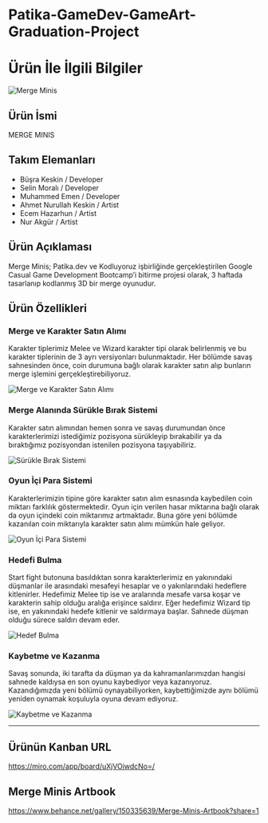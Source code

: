 # Patika-GameDev-GameArt-Graduation-Project

# Ürün İle İlgili Bilgiler

![Merge Minis](https://github.com/BusraKeskin/Patika-GameDev-GameArt-Graduation-Project/blob/main/src/mergeminis.png?raw=true)

## Ürün İsmi

MERGE MINIS

## Takım Elemanları

- Büşra Keskin / Developer
- Selin Moralı / Developer
- Muhammed Emen / Developer
- Ahmet Nurullah Keskin / Artist
- Ecem Hazarhun / Artist
- Nur Akgür / Artist

## Ürün Açıklaması

Merge Minis; Patika.dev ve Kodluyoruz işbirliğinde gerçekleştirilen Google Casual Game Development Bootcamp’i bitirme projesi olarak, 3 haftada tasarlanıp kodlanmış 3D bir merge oyunudur.

## Ürün Özellikleri

### Merge ve Karakter Satın Alımı

Karakter tiplerimiz Melee ve Wizard karakter tipi olarak belirlenmiş ve bu karakter tiplerinin de 3 ayrı versiyonları bulunmaktadır. Her bölümde savaş sahnesinden önce, coin durumuna bağlı olarak karakter satın alıp bunların merge işlemini gerçekleştirebiliyoruz.

![Merge ve Karakter Satın Alımı](https://github.com/BusraKeskin/Patika-GameDev-GameArt-Graduation-Project/blob/main/src/Merge-SatınAlım.gif?raw=true)

### Merge Alanında Sürükle Bırak Sistemi

Karakter satın alımından hemen sonra ve savaş durumundan önce karakterlerimizi istediğimiz pozisyona sürükleyip bırakabilir ya da bıraktığımız pozisyondan istenilen pozisyona taşıyabiliriz.

![Sürükle Bırak Sistemi](https://github.com/BusraKeskin/Patika-GameDev-GameArt-Graduation-Project/blob/main/src/SürükleBırak.gif?raw=true)

### Oyun İçi Para Sistemi

Karakterlerimizin tipine göre karakter satın alım esnasında kaybedilen coin miktarı farklılık göstermektedir. Oyun için verilen hasar miktarına bağlı olarak da oyun içindeki coin miktarımız artmaktadır. Buna göre yeni bölümde kazanılan coin miktarıyla karakter satın alımı mümkün hale geliyor.

![Oyun İçi Para Sistemi](https://github.com/BusraKeskin/Patika-GameDev-GameArt-Graduation-Project/blob/main/src/Coin.gif?raw=true)

### Hedefi Bulma

Start fight butonuna basıldıktan sonra karakterlerimiz en yakınındaki düşmanlar ile arasındaki mesafeyi hesaplar ve o yakınlarındaki hedeflere kitlenirler. Hedefimiz Melee tip ise ve aralarında mesafe varsa koşar ve karakterin sahip olduğu aralığa erişince saldırır. Eğer hedefimiz Wizard tip ise, en yakınındaki hedefe kitlenir ve saldırmaya başlar. Sahnede düşman olduğu sürece saldırı devam eder.

![Hedef Bulma](https://github.com/BusraKeskin/Patika-GameDev-GameArt-Graduation-Project/blob/main/src/HedefiBulma.gif?raw=true)

### Kaybetme ve Kazanma

Savaş sonunda, iki tarafta da düşman ya da kahramanlarımızdan hangisi sahnede kaldıysa en son oyunu kaybediyor veya kazanıyoruz. Kazandığımızda yeni bölümü oynayabiliyorken, kaybettiğimizde aynı bölümü yeniden oynamak koşuluyla oyuna devam ediyoruz.

![Kaybetme ve Kazanma](https://github.com/BusraKeskin/Patika-GameDev-GameArt-Graduation-Project/blob/main/src/KaybetmeKazanma.gif?raw=true)

---

## Ürünün Kanban URL

https://miro.com/app/board/uXjVOiwdcNo=/

## Merge Minis Artbook

https://www.behance.net/gallery/150335639/Merge-Minis-Artbook?share=1

